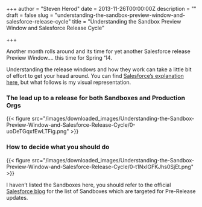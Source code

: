 +++
author = "Steven Herod"
date = 2013-11-26T00:00:00Z
description = ""
draft = false
slug = "understanding-the-sandbox-preview-window-and-salesforce-release-cycle"
title = "Understanding the Sandbox Preview Window and Salesforce Release Cycle"

+++


Another month rolls around and its time for yet another Salesforce release Preview Window…. this time for Spring ‘14.

Understanding the release windows and how they work can take a little bit of effort to get your head around. You can find [Salesforce’s explanation here](http://blogs.salesforce.com/company/2013/11/spring-14-sandbox-preview-instructions.html), but what follows is my visual representation.

### The lead up to a release for both Sandboxes and Production Orgs

{{< figure src="/images/downloaded_images/Understanding-the-Sandbox-Preview-Window-and-Salesforce-Release-Cycle/0-uoDeTGqxfEwLTFig.png" >}}

### How to decide what you should do

{{< figure src="/images/downloaded_images/Understanding-the-Sandbox-Preview-Window-and-Salesforce-Release-Cycle/0-t1NxIGFKJhs0SjEt.png" >}}

I haven’t listed the Sandboxes here, you should refer to the official [Salesforce blog](http://blogs.salesforce.com/company/2013/11/spring-14-sandbox-preview-instructions.html) for the list of Sandboxes which are targeted for Pre-Release updates.

